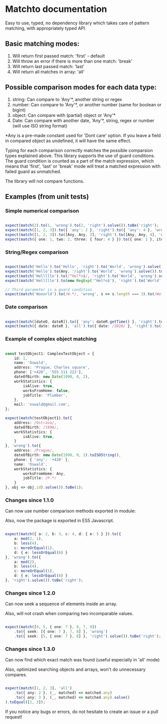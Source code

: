 # Matchto documentation

Easy to use, typed, no dependency library which takes care of pattern matching, with appropriately typed API.

## Basic matching modes:

1) Will return first passed match: 'first' - default
2) Will throw an error if there is more than one match: 'break'
3) Will return last passed match: 'last'
4) Will return all matches in array: 'all'

## Possible comparison modes for each data type:

1) string: Can compare to 'Any'*, another string or regex
2) number: Can compare to 'Any'*, or another number (same for boolean or bigint)
3) object: Can compare with (partial) object or 'Any'*
4) Date: Can compare with another date, 'Any'*, string, regex or number (will use ISO string format)


*Any is a pre-made constant used for 'Dont care' option. If you leave a field in compared object as undefined, it will have the same effect.

Typing for each comparison correctly matches the possible comparsion types explained above.
This library supports the use of guard conditions. The guard condition is counted as a part of the match expression,
which means that 'first', 'last' or 'break' mode will treat a matched expression with failed guard as unmatched.

The library will not compare functions.

## Examples (from unit tests)

### Simple numerical comparison

```typescript

expect(match(2).to(1, 'wrong').to(2, 'right').solve()).toBe('right');
expect(match([1, 2, 3]).to({ 'any': 2 }, 'right').to({ 'any': 4 }, 'wrong').solve()).toBe('right'); // 'any' means match any of arrays elements
expect(match([1, 2, 3]).to([Any, Any, 3], 'right').to([Any, Any, 4], 'wrong').solve()).toBe('right');
expect(match({ one: 1, two: 2, three: { four: 4 } }).to({ one: 1 }, item => item.one).to({ one: 5 }, 'wrong').solve()).toBe(1);

```

### String/Regex comparison

```typescript

expect(match('Hello').to('Hello', 'right').to('World', 'wrong').solve()).toBe('right');
expect(match('Hello').to(Any, 'right').to('World', 'wrong').solve()).toBe('right');
expect(match('Helllllo').to(/^Hel*o$/, 'right').to('World', 'wrong').solve()).toBe('right');
expect(match('Helllllo').to(new RegExp('^Hel*o$'), 'right').to('World', 'wrong').solve()).toBe('right');

// Third parameter is a guard condition
expect(match('Wooorld').to(/W.*/, 'wrong', s => s.length === 3).to(/Wo*rld/, 'right', s => s === 'Wooorld').solve()).toBe('right');

```

### Date comparison

```typescript

expect(match([dateO, dateR]).to({ 'any': dateR.getTime() }, 'right').to({ 'any': dateW.getTime() }, 'wrong').solve()).toBe('right');
expect(match({ date: dateR }, 'all').to({ date: /2020/ }, 'right').to({ date: /2021/ }, 'wrong').solve()).toEqual(['right']);

```

### Example of complex object matching

```typescript

const testObject1: ComplexTestObject = {
    id: 1,
    name: 'Oswald',
    address: 'Prague, Charles square',
    phone: ['+420', '555 111 222'],
    dateOfBirth: new Date(1990, 0, 2),
    workStatistics: {
        isAlive: true,
        worksFromHome: false,
        jobTitle: 'Plumber',
    },
    mail: 'oswald@gmail.com',
};

expect(match(testObject1).to({
    address: /Ostrava/,
    dateOfBirth: /1990/,
    workStatistics: {
        isAlive: true,
    }
}, 'wrong').to({
    address: /Prague/,
    dateOfBirth: new Date(1990, 0, 2).toISOString(),
    phone: { 'any': '+420' },
    name: 'Oswald',
    workStatistics: {
        worksFromHome: Any,
        jobTitle: /P.*/
    }
}, obj => obj.id).solve()).toBe(1);

```

### Changes since 1.1.0

Can now use number comparison methods exported in module:

Also, now the package is exported in ES5 Javascript.

```typescript

expect(match({ a: 2, b: 3, c: 4, d: { e: 5 } }).to({
    a: mod(2, 1),
    b: less(4),
    c: moreOrEqual(1),
    d: { e: lessOrEqual(6) }
}, 'wrong').to({
    a: mod(2),
    b: less(4),
    c: moreOrEqual(1),
    d: { e: lessOrEqual(6) }
}, 'right').solve()).toBe('right');

```

### Changes since 1.2.0

Can now seek a sequence of elements inside an array.

Also, will not crash when comparing two incomparable values.

```typescript

expect(match([4, 5, { one: 7 }, 8, 7, 9])
    .to({ seek: [{ one: 7 }, 7, 8] }, 'wrong')
    .to({ seek: [5, { one: 7 }, 8] }, 'right').solve()).toBe('right');

```

### Changes since 1.3.0

Can now find which exact match was found (useful especially in 'all' mode)

Also, optimized searching objects and arrays, won't do unnecessary compares.

```typescript

expect(match([1, 2, 3], 'all')
    .to({ any: 2 }, (_, matched) => matched.any)
    .to({ any: 3 }, (_, matched) => matched.any).solve()
).toEqual([2, 3]);

```

If you notice any bugs or errors, do not hesitate to create an issue or a pull request!
